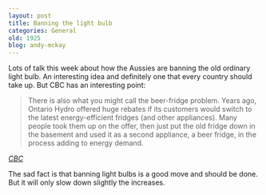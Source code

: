 ```yaml
---
layout: post
title: Banning the light bulb
categories: General
old: 1925
blog: andy-mckay
---
```

<p>Lots of talk this week about how the Aussies are banning the old ordinary light bulb. An interesting idea and definitely one that every country should take up. But CBC has an interesting point:</p>
<blockquote>
There is also what you might call the beer-fridge problem. Years ago, Ontario Hydro offered huge rebates if its customers would switch to the latest energy-efficient fridges (and other appliances). Many people took them up on the offer, then just put the old fridge down in the basement and used it as a second appliance, a beer fridge, in the process adding to energy demand.
</blockquote>
<cite><a href="http://www.cbc.ca/news/background/living-green/lightbulbs.html">CBC</a></cite>
<p>The sad fact is that banning light bulbs is a good move and should be done. But it will only slow down slightly the increases.</p>